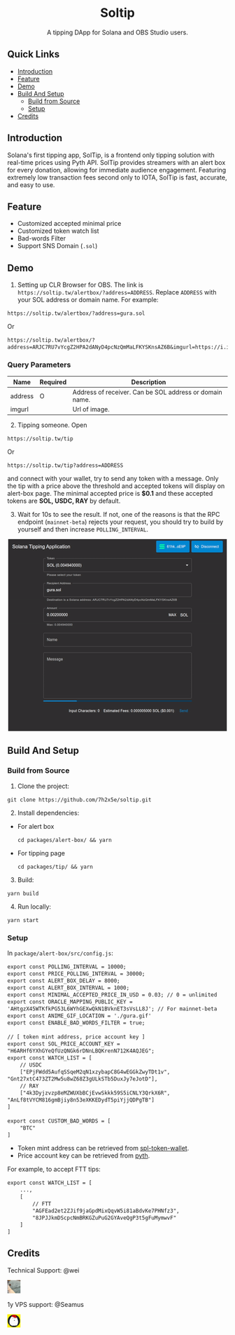 <h1 align="center">Soltip</h1>

<div align="center">
A tipping DApp for Solana and OBS Studio users.
</div>

## Quick Links
- [Introduction](#introduction)
- [Feature](#feature)
- [Demo](#demo)
- [Build And Setup](#build-and-setup)
    + [Build from Source](#build-from-source)
    + [Setup](#setup)
- [Credits](#credits)

## Introduction
Solana's first tipping app, SolTip, is a frontend only tipping solution with real-time prices using Pyth API. SolTip provides streamers with an alert box for every donation, allowing for immediate audience engagement. Featuring extremely low transaction fees second only to IOTA, SolTip is fast, accurate, and easy to use.

## Feature
- Customized accepted minimal price 
- Customized token watch list
- Bad-words Filter
- Support SNS Domain (`.sol`)

## Demo
1. Setting up CLR Browser for OBS. The link is `https://soltip.tw/alertbox/?address=ADDRESS`. Replace `ADDRESS` with your SOL address or domain name. For example:
```
https://soltip.tw/alertbox/?address=gura.sol
```
Or
```
https://soltip.tw/alertbox/?address=ARJC7RU7vYcgZ2HPA2dANyD4pcNzQmMaLFKYSKnsAZ6B&imgurl=https://i.imgur.com/tsvPcg8.gif
```

### Query Parameters
Name|Required|Description
-|-|-
address|O|Address of receiver. Can be SOL address or domain name.
imgurl||Url of image.


2. Tipping someone. Open 
```
https://soltip.tw/tip
```
Or
```
https://soltip.tw/tip?address=ADDRESS
```
and connect with your wallet, try to send any token with a message. Only the tip with a price above the threshold and accepted tokens will display on alert-box page. The minimal accepted price is **$0.1** and these accepted tokens are **SOL, USDC, RAY** by default.

3. Wait for 10s to see the result. If not, one of the reasons is that the RPC endpoint (`mainnet-beta`) rejects your request, you should try to build by yourself and then increase `POLLING_INTERVAL`.

<p align="center">
  <img width="" src="./demo.gif" alt=""></p>
</p>

## Build And Setup

### Build from Source

1. Clone the project:
```shell
git clone https://github.com/7h2x5e/soltip.git
```

2. Install dependencies:
- For alert box
    ```
    cd packages/alert-box/ && yarn
    ```
- For tipping page
    ```
    cd packages/tip/ && yarn
    ```

3. Build:
```shell
yarn build
```

4. Run locally:
```shell
yarn start
```

### Setup

In `package/alert-box/src/config.js`:
```tsx
export const POLLING_INTERVAL = 10000;
export const PRICE_POLLING_INTERVAL = 30000;
export const ALERT_BOX_DELAY = 8000;
export const ALERT_BOX_INTERVAL = 1000;
export const MINIMAL_ACCEPTED_PRICE_IN_USD = 0.03; // 0 = unlimited
export const ORACLE_MAPPING_PUBLIC_KEY = 'AHtgzX45WTKfkPG53L6WYhGEXwQkN1BVknET3sVsLL8J'; // For mainnet-beta
export const ANIME_GIF_LOCATION = './gura.gif'
export const ENABLE_BAD_WORDS_FILTER = true;

// [ token mint address, price account key ]
export const SOL_PRICE_ACCOUNT_KEY = "H6ARHf6YXhGYeQfUzQNGk6rDNnLBQKrenN712K4AQJEG";
export const WATCH_LIST = [ 
    // USDC 
    ["EPjFWdd5AufqSSqeM2qN1xzybapC8G4wEGGkZwyTDt1v", "Gnt27xtC473ZT2Mw5u8wZ68Z3gULkSTb5DuxJy7eJotD"],
    // RAY
    ["4k3Dyjzvzp8eMZWUXbBCjEvwSkkk59S5iCNLY3QrkX6R", "AnLf8tVYCM816gmBjiy8n53eXKKEDydT5piYjjQDPgTB"]
]

export const CUSTOM_BAD_WORDS = [
    "BTC"
]
```

- Token mint address can be retrieved from [spl-token-wallet](https://github.com/project-serum/spl-token-wallet/blob/f30c9eeb689de0a2cb7b76089f5d5d53f8263a5b/src/utils/tokens/names.js).
- Price account key can be retrieved from [pyth](https://pyth.network/developers/accounts/).

For example, to accept FTT tips:

```tsx
export const WATCH_LIST = [
    ...,
    [
        // FTT
        "AGFEad2et2ZJif9jaGpdMixQqvW5i81aBdvKe7PHNfz3",
        "8JPJJkmDScpcNmBRKGZuPuG2GYAveQgP3t5gFuMymwvF"
    ]
]
```

## Credits
Technical Support: @wei

<img loading="lazy" alt="Netlify" src="./wei.jpg" height="30">

1y VPS support: @Seamus

<img loading="lazy" alt="Netlify" src="./seamus.jpg" height="30">
